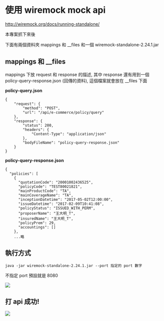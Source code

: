 # 使用 wiremock mock api
http://wiremock.org/docs/running-standalone/

本專案抓下來後

下面有兩個資料夾 mappings 和 __files 和一個 wiremock-standalone-2.24.1.jar

## mappings 和 __files
mappings 下放 request 和 response 的描述, 其中 response 還有用到一個 policy-query-response.json (回傳的資料), 這個檔案就會放在 __files 下面

**policy-query.json**
```
{
    "request": {
        "method": "POST",
        "url": "/api/e-commerce/policy/query"
    },
    "response": {
        "status": 200,
        "headers": {
            "Content-Type": "application/json"
        },
        "bodyFileName": "policy-query-response.json"
    }
}
```
**policy-query-response.json**
```
{
  "policies": [
    {
      "quotationCode": "20001002436525",
      "policyCode": "TEST80021821",
      "mainProductCode": "TA",
      "mainCoverageName": "TA",
      "inceptionDatetime": "2017-05-02T12:00:00",
      "issueDatetime": "2017-02-09T10:41:08",
      "policyStatus": "ISSUED_WITH_PERM",
      "proposerName": "王大明_T",
      "insuredName": "王大明_T",
      "policyPrem": 29,
      "accountings": []
    },
    ...略
```



## 執行方式
```shell=
java -jar wiremock-standalone-2.24.1.jar --port 指定的 port 數字
```
不指定 port 預設就是 8080


![](https://i.imgur.com/yCTFvgW.png)

## 打 api 成功!
![](https://i.imgur.com/2cP8GWu.png)
